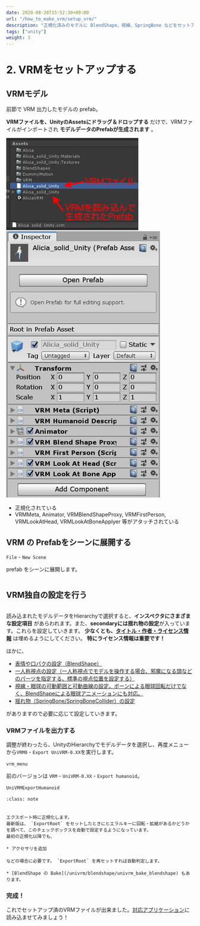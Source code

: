 ```yaml
---
date: 2020-08-26T15:52:30+09:00
url: "/how_to_make_vrm/setup_vrm/"
description: "正規化済みのモデルに BlendShape、視線、SpringBone などをセットアップして再出力する"
tags: ["unity"]
weight: 3
---
```


# 2. VRMをセットアップする

## VRMモデル

前節で VRM 出力したモデルの prefab。

**VRMファイルを、UnityのAssetsにドラッグ＆ドロップする** だけで、VRMファイルがインポートされ **モデルデータのPrefabが生成されます** 。

![img](/images/vrm/vrm_prefab.png)
![img](/images/vrm/vrm_components.jpg)

* 正規化されている
* VRMMeta, Animator, VRMBlendShapeProxy, VRMFirstPerson, VRMLookAtHead, VRMLookAtBoneApplyer 等がアタッチされている

## VRM の Prefabをシーンに展開する

`File` - `New Scene`

prefab をシーンに展開します。

```{figure} /_static/images/vrm/alicia_scene2.png
```

## VRM独自の設定を行う

```{figure} /_static/images/vrm/vrm_settings.png
```

読み込まれたモデルデータをHierarchyで選択すると、**インスペクタにさまざまな設定項目** があらわれます。また、**secondaryには揺れ物の設定**が入っています。これらを設定していきます。
**少なくとも、[タイトル・作者・ライセンス情報](/univrm/meta/univrm_meta)** は埋めるようにしてください。 **特にライセンス情報は重要です！**

ほかに、

* [表情や口パクの設定（BlendShape）](/univrm/blendshape/univrm_blendshape)
* [一人称視点の設定（一人称視点でモデルを操作する場合、邪魔になる頭などのパーツを指定する、標準の視点位置を設定する）](/univrm/firstperson/univrm_firstperson)
* [視線・眼球の可動範囲と可動曲線の設定。ボーンによる眼球回転だけでなく、BlendShapeによる眼球アニメーションにも対応。](/univrm/lookat/univrm_lookat)
* [揺れ物（SpringBone/SpringBoneCollider）の設定](/univrm/springbone/univrm_secondary)

がありますので必要に応じて設定していきます。

### VRMファイルを出力する

調整が終わったら、UnityのHierarchyでモデルデータを選択し、再度メニューから`VRM0` - `Export UniVRM-0.XX`を実行します。

```{figure} /_static/images/vrm/vrm_menu.jpg
vrm_menu
```

前のバージョンは `VRM` - `UniVRM-0.XX` - `Export humanoid`。

```{figure} /_static/images/vrm/UniVRMExportHumanoid.jpg
UniVRMExportHumanoid
```

```{admonition} Pose Freeze
:class: note


エクスポート時に正規化します。
最新版は、 `ExportRoot` をセットしたときにヒエラルキーに回転・拡縮があるかどうかを調べて、このチェックボックスを自動で設定するようになっています。
最初の正規化以降でも、

* アクセサリを追加

などの場合に必要です。 `ExportRoot` を再セットすれば自動判定します。

* [BlendShape の Bake](/univrm/blendshape/univrm_bake_blendshape) もあります。
```

### 完成！
これでセットアップ済のVRMファイルが出来ました。[対応アプリケーション](/vrm/vrm_applications)に読み込ませてみましょう！
